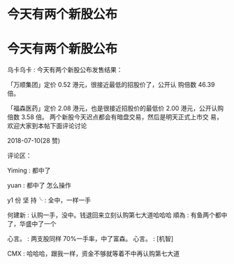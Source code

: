 # 今天有两个新股公布

# 今天有两个新股公布

乌卡乌卡 : 今天有两个新股公布发售结果：

「万顺集团」定价 0.52 港元，很接近最低的招股价了，公开认 购倍数 46.39 倍。

「福森医药」定价 2.08 港元，也是很接近招股价的最低价 2.00 港元，公开认购倍数 3.58 倍。 两个新股今天迟点都会有暗盘交易，然后是明天正式上市交 易，欢迎大家到本帖下面评论讨论

2018-07-10(28 赞)

评论区：

Yiming : 都中了

yuan : 都中了 怎么操作

y1 份 坚 持╰ : 全中，一样一手

何建新 : 认购一手，没中。钱退回来立刻认购第七大道哈哈哈 順為 : 有鱼两个都中了，华盛中了一个

心言。 : 两支股同样 70%一手率，中了富森。 心言。 : [机智]

CMX : 哈哈哈，跟我一样，资金不够就等着不中再认购第七大道